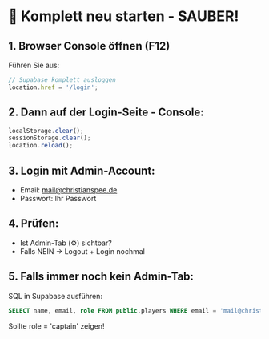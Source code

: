 # 🔄 Komplett neu starten - SAUBER!

## 1. Browser Console öffnen (F12)

Führen Sie aus:
```javascript
// Supabase komplett ausloggen
location.href = '/login';
```

## 2. Dann auf der Login-Seite - Console:
```javascript
localStorage.clear();
sessionStorage.clear();
location.reload();
```

## 3. Login mit Admin-Account:
- Email: mail@christianspee.de
- Passwort: Ihr Passwort

## 4. Prüfen:
- Ist Admin-Tab (⚙️) sichtbar?
- Falls NEIN → Logout + Login nochmal

## 5. Falls immer noch kein Admin-Tab:
SQL in Supabase ausführen:
```sql
SELECT name, email, role FROM public.players WHERE email = 'mail@christianspee.de';
```
Sollte role = 'captain' zeigen!
